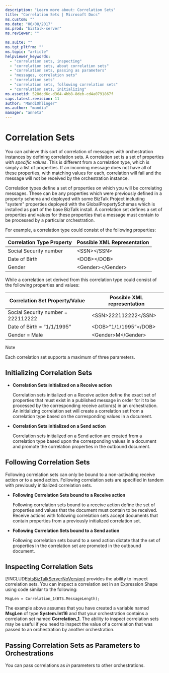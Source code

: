 ```yaml
---
description: "Learn more about: Correlation Sets"
title: "Correlation Sets | Microsoft Docs"
ms.custom: ""
ms.date: "06/08/2017"
ms.prod: "biztalk-server"
ms.reviewer: ""

ms.suite: ""
ms.tgt_pltfrm: ""
ms.topic: "article"
helpviewer_keywords: 
  - "correlation sets, inspecting"
  - "correlation sets, about correlation sets"
  - "correlation sets, passing as parameters"
  - "messages, correlation sets"
  - "correlation sets"
  - "correlation sets, following correlation sets"
  - "correlation sets, initializing"
ms.assetid: 528dcd6c-d364-4bb8-8deb-cd4a0791867f
caps.latest.revision: 11
author: "MandiOhlinger"
ms.author: "mandia"
manager: "anneta"
---
```

# Correlation Sets
You can achieve this sort of correlation of messages with orchestration instances by defining correlation sets. A correlation set is a set of properties *with specific values*. This is different from a correlation type, which is simply a list of properties. If an incoming message does not have all of these properties, with matching values for each, correlation will fail and the message will not be received by the orchestration instance.  
  
 Correlation types define a set of properties on which you will be correlating messages. These can be any properties which were previously defined in a property schema and deployed with some BizTalk Project including "system" properties deployed with the GlobalPropertySchemas which is installed as part of the base BizTalk install. A correlation set defines a set of properties and values for these properties that a message must contain to be processed by a particular orchestration.  
  
 For example, a correlation type could consist of the following properties:  
  
|Correlation Type Property|Possible XML Representation|  
|-------------------------------|---------------------------------|  
|Social Security number|\<SSN\>\</SSN\>|  
|Date of Birth|\<DOB\>\</DOB\>|  
|Gender|\<Gender\>\</Gender\>|  
  
 While a correlation set derived from this correlation type could consist of the following properties and values:  
  
|Correlation Set Property/Value|Possible XML representation|  
|-------------------------------------|---------------------------------|  
|Social Security number = 222112222|\<SSN\>222112222\</SSN\>|  
|Date of Birth = “1/1/1995”|\<DOB\>”1/1/1995”\</DOB\>|  
|Gender = Male|\<Gender\>M\</Gender\>|  
  
> [!NOTE]
>  Each correlation set supports a maximum of three parameters.  
  
## Initializing Correlation Sets  
  
-   **Correlation Sets initialized on a Receive action**  
  
     Correlation sets initialized on a Receive action define the exact set of properties that must exist in a published message in order for it to be processed by the corresponding receive action(s) in an orchestration. An initializing correlation set will create a correlation set from a correlation type based on the corresponding values in a document.  
  
-   **Correlation Sets initialized on a Send action**  
  
     Correlation sets initialized on a Send action are created from a correlation type based upon the corresponding values in a document and promote the correlation properties in the outbound document.  
  
## Following Correlation Sets  
 Following correlation sets can only be bound to a non-activating receive action or to a send action. Following correlation sets are specified in tandem with previously initialized correlation sets.  
  
-   **Following Correlation Sets bound to a Receive action**  
  
     Following correlation sets bound to a receive action define the set of properties and values that the document must contain to be received.  Receive actions with following correlation sets accept documents that contain properties from a previously initialized correlation set.  
  
-   **Following Correlation Sets bound to a Send action**  
  
     Following correlation sets bound to a send action dictate that the set of properties in the correlation set are promoted in the outbound document.  
  
## Inspecting Correlation Sets  
 [!INCLUDE[btsBizTalkServerNoVersion](../includes/btsbiztalkservernoversion-md.md)] provides the ability to inspect correlation sets. You can inspect a correlation set in an Expression Shape using code similar to the following:  
  
```  
MsgLen = Correlation_1(BTS.MessageLength);  
```  
  
 The example above assumes that you have created a variable named **MsgLen** of type **System.Int16** and that your orchestration contains a correlation set named **Correlation_1**. The ability to inspect correlation sets may be useful if you need to inspect the value of a correlation that was passed to an orchestration by another orchestration.  
  
## Passing Correlation Sets as Parameters to Orchestrations  
 You can pass correlations as *in* parameters to other orchestrations.

